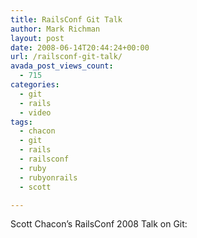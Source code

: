 ```yaml
---
title: RailsConf Git Talk
author: Mark Richman
layout: post
date: 2008-06-14T20:44:24+00:00
url: /railsconf-git-talk/
avada_post_views_count:
  - 715
categories:
  - git
  - rails
  - video
tags:
  - chacon
  - git
  - rails
  - railsconf
  - ruby
  - rubyonrails
  - scott

---
```

Scott Chacon&#8217;s RailsConf 2008 Talk on Git: